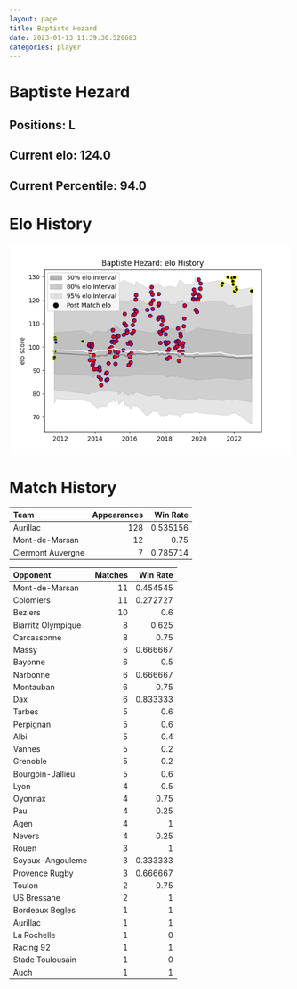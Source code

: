 ```yaml
---  
layout: page  
title: Baptiste Hezard  
date: 2023-01-13 11:39:30.520683  
categories: player  
---
```

# Baptiste Hezard

## Positions: L

## Current elo: 124.0

## Current Percentile: 94.0

# Elo History


![elo history](history_BaptisteHezard.png)
# Match History


| Team              |   Appearances |   Win Rate |
|:------------------|--------------:|-----------:|
| Aurillac          |           128 |   0.535156 |
| Mont-de-Marsan    |            12 |   0.75     |
| Clermont Auvergne |             7 |   0.785714 |

| Opponent           |   Matches |   Win Rate |
|:-------------------|----------:|-----------:|
| Mont-de-Marsan     |        11 |   0.454545 |
| Colomiers          |        11 |   0.272727 |
| Beziers            |        10 |   0.6      |
| Biarritz Olympique |         8 |   0.625    |
| Carcassonne        |         8 |   0.75     |
| Massy              |         6 |   0.666667 |
| Bayonne            |         6 |   0.5      |
| Narbonne           |         6 |   0.666667 |
| Montauban          |         6 |   0.75     |
| Dax                |         6 |   0.833333 |
| Tarbes             |         5 |   0.6      |
| Perpignan          |         5 |   0.6      |
| Albi               |         5 |   0.4      |
| Vannes             |         5 |   0.2      |
| Grenoble           |         5 |   0.2      |
| Bourgoin-Jallieu   |         5 |   0.6      |
| Lyon               |         4 |   0.5      |
| Oyonnax            |         4 |   0.75     |
| Pau                |         4 |   0.25     |
| Agen               |         4 |   1        |
| Nevers             |         4 |   0.25     |
| Rouen              |         3 |   1        |
| Soyaux-Angouleme   |         3 |   0.333333 |
| Provence Rugby     |         3 |   0.666667 |
| Toulon             |         2 |   0.75     |
| US Bressane        |         2 |   1        |
| Bordeaux Begles    |         1 |   1        |
| Aurillac           |         1 |   1        |
| La Rochelle        |         1 |   0        |
| Racing 92          |         1 |   1        |
| Stade Toulousain   |         1 |   0        |
| Auch               |         1 |   1        |